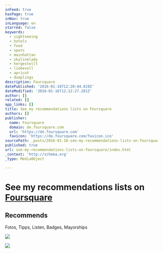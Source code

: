 ```yaml
---
inFeed: true
hasPage: true
inNav: true
inLanguage: en
starred: false
keywords:
  - sightseeing
  - hotels
  - food
  - spots
  - mainhattan
  - skylinelady
  - hergestellt
  - liebevoll
  - apricot
  - dumplings
description: Foursquare
datePublished: '2016-01-16T12:20:44.819Z'
dateModified: '2016-01-16T12:12:27.201Z'
author: []
related: []
app_links: []
title: See my recommendations lists on Foursquare
authors: []
publisher:
  name: Foursquare
  domain: de.foursquare.com
  url: 'https://de.foursquare.com'
  favicon: 'https://de.foursquare.com/favicon.ico'
sourcePath: _posts/2016-01-16-see-my-recommendations-lists-on-foursquare.md
published: true
url: see-my-recommendations-lists-on-foursquare/index.html
_context: 'http://schema.org'
_type: MediaObject

---
```

# See my recommendations lists on [Foursquare][0]

<article style=""><h1>Recommends</h1><p>Fotos, Tipps, Listen, Badges, Mayorships </p><img src="https://s3-us-west-2.amazonaws.com/the-grid-img/p/a409b36bce3f410cc608109e9e9a934cb95da44c.jpg" /></article>

![](https://s3-us-west-2.amazonaws.com/the-grid-img/p/33073d98b1dc93ec7a43c772b3ad34d68f339573.jpg)

[0]: https://de.foursquare.com/skylinelady/lists